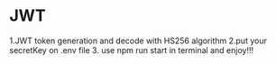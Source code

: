 # JWT
1.JWT token generation and decode with HS256 algorithm
2.put your secretKey on .env file
3. use npm run start in terminal and enjoy!!!
